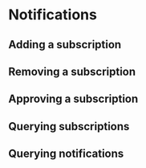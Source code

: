 # Notifications
## Adding a subscription
## Removing a subscription
## Approving a subscription
## Querying subscriptions
## Querying notifications
